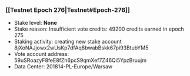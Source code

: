 ### [[Testnet Epoch 276|Testnet#Epoch-276]]
* Stake level: **None**
* Stake reason: Insufficient vote credits: 49200 credits earned in epoch 275
* Staking activity: creating new stake account 8jXoNAJjowx2wUsKp7dfAq8bwabBskk67pi93BtubYM5
* Vote account address: 59uSRoazyF8feE8fZh6pcS9qmXef7Z46Qi5YpzBruujm
* Data Center: 201814-PL-Europe/Warsaw